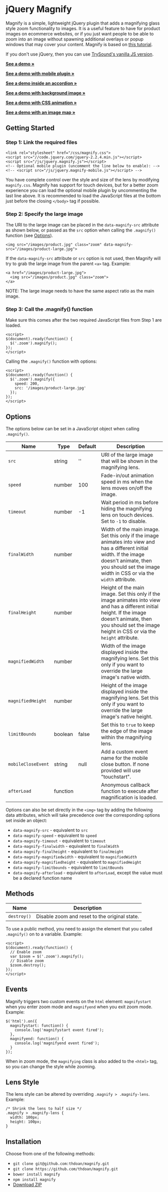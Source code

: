 # jQuery Magnify

Magnify is a simple, lightweight jQuery plugin that adds a magnifying glass style zoom functionality to images. It is a useful feature to have for product images on ecommerce websites, or if you just want people to be able to zoom into an image without spawning additional overlays or popup windows that may cover your content. Magnify is based on [this tutorial](http://thecodeplayer.com/walkthrough/magnifying-glass-for-images-using-jquery-and-css3).

If you don't use jQuery, then you can use [TrySound's vanilla JS version](https://github.com/TrySound/magnify/tree/fix-vanillajs).

**[See a demo &raquo;](https://thdoan.github.io/magnify/demo.html)**

**[See a demo with mobile plugin &raquo;](https://thdoan.github.io/magnify/demo-mobile.html)**

**[See a demo inside an accordion &raquo;](https://thdoan.github.io/magnify/demo-accordion.html)**

**[See a demo with background image &raquo;](https://thdoan.github.io/magnify/demo-background.html)**

**[See a demo with CSS animation &raquo;](https://thdoan.github.io/magnify/demo-animation.html)**

**[See a demo with an image map &raquo;](https://thdoan.github.io/magnify/demo-map.html)**

## Getting Started

### Step 1: Link the required files

```
<link rel="stylesheet" href="/css/magnify.css">
<script src="//code.jquery.com/jquery-2.2.4.min.js"></script>
<script src="/js/jquery.magnify.js"></script>
<!-- Optional mobile plugin (uncomment the line below to enable): -->
<!-- <script src="/js/jquery.magnify-mobile.js"></script> -->
```

You have complete control over the style and size of the lens by modifying `magnify.css`. Magnify has support for touch devices, but for a better zoom experience you can load the optional mobile plugin by uncommenting the last line above. It is recommended to load the JavaScript files at the bottom just before the closing `</body>` tag if possible.

### Step 2: Specify the large image

The URI to the large image can be placed in the `data-magnify-src` attribute as shown below, or passed as the `src` option when calling the `.magnify()` function (see [Options](#options)).

```
<img src="/images/product.jpg" class="zoom" data-magnify-src="/images/product-large.jpg">
```

If the `data-magnify-src` attribute or `src` option is not used, then Magnify will try to grab the large image from the parent `<a>` tag. Example:

```
<a href="/images/product-large.jpg">
  <img src="/images/product.jpg" class="zoom">
</a>
```

NOTE: The large image needs to have the same aspect ratio as the main image.

### Step 3: Call the .magnify() function

Make sure this comes after the two required JavaScript files from Step 1 are loaded.

```
<script>
$(document).ready(function() {
  $('.zoom').magnify();
});
</script>
```

Calling the `.magnify()` function with options:

```
<script>
$(document).ready(function() {
  $('.zoom').magnify({
    speed: 200,
    src: '/images/product-large.jpg'
  });
});
</script>
```

## Options

The options below can be set in a JavaScript object when calling `.magnify()`.

Name              | Type     | Default | Description
-----------       | -------- | ------- | -----------
`src`             | string   | ''      | URI of the large image that will be shown in the magnifying lens.
`speed`           | number   | 100     | Fade-in/out animation speed in ms when the lens moves on/off the image.
`timeout`         | number   | -1      | Wait period in ms before hiding the magnifying lens on touch devices. Set to `-1` to disable.
`finalWidth`      | number   |         | Width of the main image. Set this only if the image animates into view and has a different initial width. If the image doesn't animate, then you should set the image width in CSS or via the `width` attribute.
`finalHeight`     | number   |         | Height of the main image. Set this only if the image animates into view and has a different initial height. If the image doesn't animate, then you should set the image height in CSS or via the `height` attribute.
`magnifiedWidth`  | number   |         | Width of the image displayed inside the magnifying lens. Set this only if you want to override the large image's native width.
`magnifiedHeight` | number   |         | Height of the image displayed inside the magnifying lens. Set this only if you want to override the large image's native height.
`limitBounds`     | boolean  | false   | Set this to `true` to keep the edge of the image within the magnifying lens.
`mobileCloseEvent`| string   | null    | Add a custom event name for the mobile close button. If none provided will use "touchstart".
`afterLoad`       | function |         | Anonymous callback function to execute after magnification is loaded.

Options can also be set directly in the `<img>` tag by adding the following data attributes, which will take precedence over the corresponding options set inside an object:

- `data-magnify-src` - equivalent to `src`
- `data-magnify-speed` - equivalent to `speed`
- `data-magnify-timeout` - equivalent to `timeout`
- `data-magnify-finalwidth` - equivalent to `finalWidth`
- `data-magnify-finalheight` - equivalent to `finalHeight`
- `data-magnify-magnifiedwidth` - equivalent to `magnifiedWidth`
- `data-magnify-magnifiedheight` - equivalent to `magnifiedHeight`
- `data-magnify-limitbounds` - equivalent to `limitBounds`
- `data-magnify-afterload` - equivalent to `afterLoad`, except the value must be a declared function name

## Methods

Name        | Description
----------- | -----------
`destroy()` | Disable zoom and reset to the original state.

To use a public method, you need to assign the element that you called `.magnify()` on to a variable. Example:

```
<script>
$(document).ready(function() {
  // Enable zoom
  var $zoom = $('.zoom').magnify();
  // Disable zoom
  $zoom.destroy();
});
</script>
```

## Events

Magnify triggers two custom events on the `html` element: `magnifystart` when you enter zoom mode and `magnifyend` when you exit zoom mode. Example:

```
$('html').on({
  magnifystart: function() {
    console.log('magnifystart event fired');
  },
  magnifyend: function() {
    console.log('magnifyend event fired');
  }
});
```

When in zoom mode, the `magnifying` class is also added to the `<html>` tag, so you can change the style while zooming.

## Lens Style

The lens style can be altered by overriding `.magnify > .magnify-lens`. Example:

```
/* Shrink the lens to half size */
.magnify > .magnify-lens {
  width: 100px;
  height: 100px;
}
```

## Installation

Choose from one of the following methods:

- `git clone git@github.com:thdoan/magnify.git`
- `git clone https://github.com/thdoan/magnify.git`
- `bower install magnify`
- `npm install magnify`
- [Download ZIP](https://github.com/thdoan/magnify/archive/master.zip)

